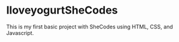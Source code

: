 # IloveyogurtSheCodes
This is my first basic project with SheCodes using HTML, CSS, and Javascript. 
